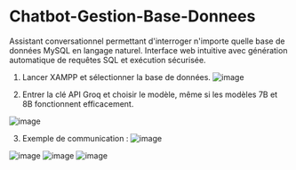 # Chatbot-Gestion-Base-Donnees
Assistant conversationnel permettant d'interroger n'importe quelle base de données MySQL en langage naturel. Interface web intuitive avec génération automatique de requêtes SQL et exécution sécurisée.


1) Lancer XAMPP et sélectionner la base de données.
![image](https://github.com/user-attachments/assets/3298b636-d64c-47c9-a921-f6c9f5c22d05)

2) Entrer la clé API Groq et choisir le modèle, même si les modèles 7B et 8B fonctionnent efficacement.
   
![image](https://github.com/user-attachments/assets/b0ba984a-d5a7-4fc2-abee-d756b87984ec)

3) Exemple de communication :
![image](https://github.com/user-attachments/assets/54283972-d1b3-4698-bd12-448f82c90b28)

![image](https://github.com/user-attachments/assets/db6ad8fa-800b-496e-b8a2-5b95593fbd60)
![image](https://github.com/user-attachments/assets/b8ef5eed-2f0d-4e31-9a60-9b60d974270f)
![image](https://github.com/user-attachments/assets/bff56ce2-171c-4c18-b6b8-08d011fd4c31)


